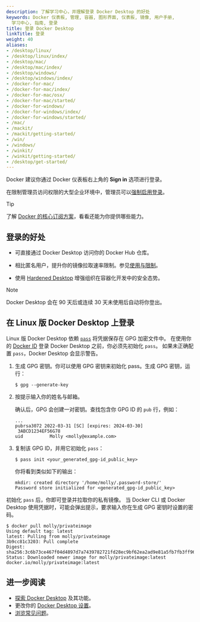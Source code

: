```yaml
---
description: 了解学习中心，并理解登录 Docker Desktop 的好处
keywords: Docker 仪表板, 管理, 容器, 图形界面, 仪表板, 镜像, 用户手册,
  学习中心, 指南, 登录
title: 登录 Docker Desktop
linkTitle: 登录
weight: 40
aliases:
- /desktop/linux/
- /desktop/linux/index/
- /desktop/mac/
- /desktop/mac/index/
- /desktop/windows/
- /desktop/windows/index/
- /docker-for-mac/
- /docker-for-mac/index/
- /docker-for-mac/osx/
- /docker-for-mac/started/
- /docker-for-windows/
- /docker-for-windows/index/
- /docker-for-windows/started/
- /mac/
- /mackit/
- /mackit/getting-started/
- /win/
- /windows/
- /winkit/
- /winkit/getting-started/
- /desktop/get-started/
---
```


Docker 建议你通过 Docker 仪表板右上角的 **Sign in** 选项进行登录。

在限制管理员访问权限的大型企业环境中，管理员可以[强制启用登录](/manuals/enterprise/security/enforce-sign-in/_index.md)。

> [!TIP]
>
> 了解 [Docker 的核心订阅方案](https://www.docker.com/pricing/)，看看还能为你提供哪些能力。

## 登录的好处

- 可直接通过 Docker Desktop 访问你的 Docker Hub 仓库。

- 相比匿名用户，提升你的镜像拉取速率限制。参见[使用与限制](/manuals/docker-hub/usage/_index.md)。

- 使用 [Hardened Desktop](/manuals/enterprise/security/hardened-desktop/_index.md) 增强组织在容器化开发中的安全态势。

> [!NOTE]
>
> Docker Desktop 会在 90 天后或连续 30 天未使用后自动将你登出。

## 在 Linux 版 Docker Desktop 上登录

Linux 版 Docker Desktop 依赖 [`pass`](https://www.passwordstore.org/) 将凭据保存在 GPG 加密文件中。
在使用你的 [Docker ID](/accounts/create-account/) 登录 Docker Desktop 之前，你必须先初始化 `pass`。
如果未正确配置 `pass`，Docker Desktop 会显示警告。

1. 生成 GPG 密钥。你可以使用 GPG 密钥来初始化 pass。生成 GPG 密钥，运行：

   ``` console
   $ gpg --generate-key
   ``` 
2. 按提示输入你的姓名与邮箱。

   确认后，GPG 会创建一对密钥。查找包含你 GPG ID 的 `pub` 行，例如：

   ```text
   ...
   pubrsa3072 2022-03-31 [SC] [expires: 2024-03-30]
    3ABCD1234EF56G78
   uid          Molly <molly@example.com>
   ```
3. 复制该 GPG ID，并用它初始化 `pass`：

   ```console
   $ pass init <your_generated_gpg-id_public_key>
   ``` 

   你将看到类似如下的输出：

   ```text
   mkdir: created directory '/home/molly/.password-store/'
   Password store initialized for <generated_gpg-id_public_key>
   ```

初始化 `pass` 后，你即可登录并拉取你的私有镜像。
当 Docker CLI 或 Docker Desktop 使用凭据时，可能会弹出提示，要求输入你在生成 GPG 密钥时设置的密码。

```console
$ docker pull molly/privateimage
Using default tag: latest
latest: Pulling from molly/privateimage
3b9cc81c3203: Pull complete 
Digest: sha256:3c6b73ce467f04d4897d7a7439782721fd28ec9bf62ea2ad9e81a5fb7fb3ff96
Status: Downloaded newer image for molly/privateimage:latest
docker.io/molly/privateimage:latest
```

## 进一步阅读

- [探索 Docker Desktop](/manuals/desktop/use-desktop/_index.md) 及其功能。
- 更改你的 [Docker Desktop 设置](/manuals/desktop/settings-and-maintenance/settings.md)。
- [浏览常见问题](/manuals/desktop/troubleshoot-and-support/faqs/general.md)。
